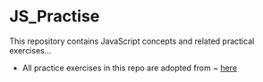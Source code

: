 # JS_Practise
This repository contains JavaScript concepts and related practical exercises... 
* All practice exercises in this repo are adopted from ~ [ here](https://exercism.org/tracks/javascript/exercises)
